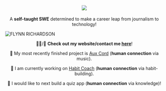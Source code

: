 <h1 align="center">
  <img src="https://readme-typing-svg.demolab.com?font=Righteous&size=35&pause=1000&color=199BB6&center=true&vCenter=true&random=false&width=435&lines=Hi+there%F0%9F%91%8B%F0%9F%8F%BD!;I'm+Flynn+Richardson!">
</h1>
<p align="center">A <b>self-taught SWE</b> determined to make a career leap from journalism to technology!</p> 

![FLYNN RICHARDSON](https://github.com/ftrichardson/ftrichardson/assets/141296571/571b9fbb-6bb3-47ae-92d9-7f9d67fef15f)
<br>
<p align="center">
👨‍💻/💬 <b>Check out my website/contact me <a href="https://ftrichardson.github.io/portfolio/">here</a></b>!<br>
</p>

<p align="center">
🎸 My most recently finished project is <a href="https://aux-cord.onrender.com/">Aux Cord</a> (<b>human connection</b> via music).<br>
</p>

<p align="center">
🌱 I am currently working on <a href="https://habit-coach.netlify.app/">Habit Coach</a> (<b>human connection</b> via habit-building).<br>
</p>

<p align="center">
🔭 I would like to next build a quiz app (<b>human connection</b> via knowledge)!
</p>
